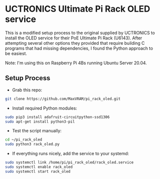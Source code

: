 # UCTRONICS Ultimate Pi Rack OLED service
This is a modified setup process to the original supplied by UCTRONICS to install the OLED service for their PoE Ultimate Pi Rack (U6143).
After attempting several other options they provided that require building C programs that had missing dependencies, I found the Python approach to be easiest.

Note: I'm using this on Raspberry Pi 4Bs running Ubuntu Server 20.04. 

## Setup Process

- Grab this repo:
```bash
git clone https://github.com/MaxVRAM/pi_rack_oled.git
```

- Install required Python modules:
```bash
sudo pip3 install adafruit-circuitpython-ssd1306
sudo apt-get install python3-pil
```

- Test the script manually: 
```bash 
cd ~/pi_rack_oled
sudo python3 rack_oled.py
```

- If everything runs nicely, add the service to your systemd:
```bash
sudo systemctl link /home/pi/pi_rack_oled/rack_oled.service
sudo systemctl enable rack_oled
sudo systemctl start rack_oled
```










